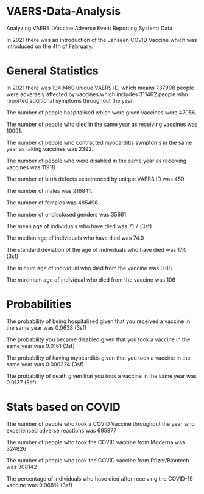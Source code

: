 # VAERS-Data-Analysis
Analyzing VAERS (Vaccine Adverse Event Reporting System) Data

In 2021 there was an introduction of the Janseen COVID Vaccine which was introduced on the 4th of February. 

# General Statistics 

In 2021 there was 1049460 unique VAERS ID, which means 737998 people were adversely affected by vaccines which includes 311462 people who reported additional symptoms throughout the year. 

The number of people hospitalised which were given vaccines were 47056. 

The number of people who died in the same year as receiving vaccines was 10091.

The number of people who contracted myocarditis symptoms in the same year as taking vaccines was 2392.

The number of people who were disabled in the same year as receiving vaccines was 11918.

The number of birth defects expeirenced by unique VAERS ID was 459.

The number of males was 216841.

The number of females was 485496.

The number of undisclosed genders was 35661.

The mean age of individuals who have died was 71.7 (3sf)

The median age of individuals who have died was 74.0 

The standard deviation of the age of individuals who have died was 17.0 (3sf)

The minium age of individual who died from the vaccine was 0.08.

The maximum age of individual who died from the vaccine was 106

# Probabilities 

The probability of being hospitalised given that you received a vaccine in the same year was 0.0638 (3sf)

The probability you became disabled given that you took a vaccine in the same year was 0.0161 (3sf)

The probability of having myocarditis given that you took a vaccine in the same year was 0.000324 (3sf)

The probability of death given that you took a vaccine in the same year was 0.0137 (3sf)

# Stats based on COVID

The number of people who took a COVID Vaccine throughout the year who experienced adverse reactions  was 695877

The number of people who took the COVID vaccine from Moderna was 324826

The number of people who took the COVID vaccine from Pfizer/Biontech was 308142

The percentage of individuals who have died after receiving the COVID-19 vaccine was 0.968% (3sf)

